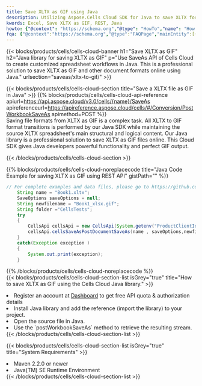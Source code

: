```yaml
---
title: Save XLTX as GIF using Java 
description: Utilizing Aspose.Cells Cloud SDK for Java to save XLTX format file as GIF format file. 
kwords: Excel, Save XLTX as GIF, REST, Java
howto: {"@context": "https://schema.org","@type": "HowTo","name": "How to save XLTX as GIF using the Cells Cloud Java library.","description": "How to save XLTX as GIF using the Cells Cloud Java library.","image": {"@type": "ImageObject"},"url": "/java/saveas/xltx-to-gif/","step": [{ "@type": "HowToStep","name": "How to save XLTX as GIF using the Cells Cloud Java library. step 1", "image": {"@type": "ImageObject",},"url": "/java/saveas/xltx-to-gif/","text": "Register an account at <a href='https://dashboard.aspose.cloud/'>Dashboard</a> to get free API quota & authorization details",},{ "@type": "HowToStep","name": "How to save XLTX as GIF using the Cells Cloud Java library. step 1", "image": {"@type": "ImageObject",},"url": "/java/saveas/xltx-to-gif/","text": "Install Java library and add the reference (import the library) to your project.",},{ "@type": "HowToStep","name": "How to save XLTX as GIF using the Cells Cloud Java library. step 1", "image": {"@type": "ImageObject",},"url": "/java/saveas/xltx-to-gif/","text": "Open the source file in Java.",},{ "@type": "HowToStep","name": "How to save XLTX as GIF using the Cells Cloud Java library. step 1", "image": {"@type": "ImageObject",},"url": "/java/saveas/xltx-to-gif/","text": "Use the `postWorkbookSaveAs` method to retrieve the resulting stream.",}, ],"supply": {"@type": "HowToSupply","name": "document"},"tool": [{"@type": "HowToTool","name": "IntelliJ IDEA, Visual Studio Code, Eclipse"},{"@type": "HowToTool","name": "Aspose Cells"}],"totalTime": "PT6M"}
fqa: {"@context":"https://schema.org","@type":"FAQPage","mainEntity":[{"@type":"Question","name":"Why save file as other formats file in C# using REST API?","acceptedAnswer":{"@type":"Answer","text":"Documents are encoded in many ways, and some files may be incompatible with the software you use. To open and read such files, just save them as appropriate file formats.<br/><ol><li>Install .NET SDK and add the reference (import the library) to your project.</li><li>Open the source file in C# using REST API.</li><li>Call the PostWorkbookSaveAsRequest() method, passing an output filename with required extension.</li><li>Get the result of save as a separate file.</li></ol>"}},{"@type":"Question","name":"What file formats can I save as with your C# library?","acceptedAnswer":{"@type":"Answer","text":"We support a variety of file formats for conversion using .NET library, including XLSX, Excel, xls , PDF, CSV, HTML, Markdown, XML, PNG, JPG, TIFF, Json, TXT and many more."}},{"@type":"Question","name":"What is the maximum allowed file size for conversion using this .NET library?","acceptedAnswer":{"@type":"Answer","text":"There are no file size limits for format conversions using .NET library."}}]}
---
```



{{< blocks/products/cells/cells-cloud-banner h1="Save XLTX as GIF" h2="Java library for saving XLTX as GIF" p="Use SaveAs API of Cells Cloud to create customized spreadsheet workflows in Java. This is a professional solution to save XLTX as GIF and other document formats online using Java." urlsection="saveas/xltx-to-gif/" >}}

{{< blocks/products/cells/cells-cloud-section  title="Save a XLTX file as GIF in Java" >}}
{{% blocks/products/cells/cells-cloud-api-reference  apiurl=https://api.aspose.cloud/v3.0/cells/{name}/SaveAs  apireferenceurl=https://apireference.aspose.cloud/cells/#/Conversion/PostWorkbookSaveAs  apimethod=POST %}}
<br/>
Saving file formats from XLTX as GIF is a complex task. All XLTX to GIF format transitions is performed by our Java SDK while maintaining the source XLTX spreadsheet's main structural and logical content. Our Java library is a professional solution to save XLTX as GIF files online. This Cloud SDK gives Java developers powerful functionality and perfect GIF output.

{{< /blocks/products/cells/cells-cloud-section >}}

{{% blocks/products/cells/cells-cloud-noreplacecode title="Java Code Example for saving XLTX as GIF using REST API" gistPath="" %}}
  
```java
// For complete examples and data files, please go to https://github.com/aspose-cells-cloud/aspose-cells-cloud-java/
    String name = "Book1.xltx";
    SaveOptions saveOptions = null;
    String newfilename = "Book1_xlsx.gif";
    String folder ="CellsTests";
    try 
    {
        CellsApi cellsApi = new CellsApi(System.getenv("ProductClientId"), System.getenv("ProductClientSecret"));
        cellsApi.cellsSaveAsPostDocumentSaveAs(name , saveOptions,newfilename,false,false,folder,null,null,null,true);                       
    }
    catch(Exception exception )
    {
        System.out.print(exception);
    }
```
  
{{% /blocks/products/cells/cells-cloud-noreplacecode  %}}
<br/>
{{< blocks/products/cells/cells-cloud-section-list isGrey="true"  title="How to save XLTX as GIF using the Cells Cloud Java library." >}}
<li>Register an account at <a href="https://dashboard.aspose.cloud/">Dashboard</a> to get free API quota & authorization details</li>
<li>Install Java library and add the reference (import the library) to your project.</li>
<li>Open the source file in Java.</li>
<li>Use the `postWorkbookSaveAs` method to retrieve the resulting stream.</li>
{{< /blocks/products/cells/cells-cloud-section-list >}}

{{< blocks/products/cells/cells-cloud-section-list isGrey="true"  title="System Requirements" >}}
<li>Maven 2.2.0 or newer</li>
<li>Java(TM) SE Runtime Environment</li>
{{< /blocks/products/cells/cells-cloud-section-list >}}
